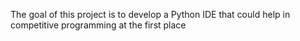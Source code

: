 The goal of this project is to develop a Python IDE that could help in competitive programming at the first place 
